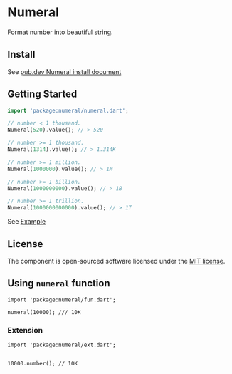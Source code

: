 # Numeral

Format number into beautiful string.

## Install

See [pub.dev Numeral install document](https://pub.dev/packages/numeral/install)

## Getting Started

```dart
import 'package:numeral/numeral.dart';

// number < 1 thousand.
Numeral(520).value(); // > 520

// number >= 1 thousand.
Numeral(1314).value(); // > 1.314K

// number >= 1 million.
Numeral(1000000).value(); // > 1M

// number >= 1 billion.
Numeral(1000000000).value(); // > 1B

// number >= 1 trillion.
Numeral(1000000000000).value(); // > 1T
```

See [Example](example)

## License

The component is open-sourced software licensed under the [MIT license](LICENSE).


## Using `numeral` function

```
import 'package:numeral/fun.dart';

numeral(10000); /// 10K
```

### Extension

```
import 'package:numeral/ext.dart';


10000.number(); // 10K
```
